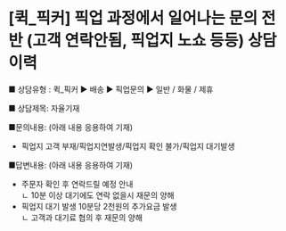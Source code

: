 # [퀵_픽커] 픽업 과정에서 일어나는 문의 전반 (고객 연락안됨, 픽업지 노쇼 등등) 상담이력

■ 상담유형 : 퀵\_픽커 ▶ 배송 ▶ 픽업문의 ▶ 일반 / 화물 / 제휴

■ 상담제목: 자율기재

■문의내용: (아래 내용 응용하여 기재)  
- 픽업지 고객 부재/픽업지연발생/픽업지 확인 불가/픽업지 대기발생

■답변내용: (아래 내용 응용하여 기재)  
- 주문자 확인 후 연락드릴 예정 안내  
ㄴ 10분 이상 대기에도 연락 없을시 재문의 양해  
- 픽업지 대기 발생 10분당 2천원의 추가요금 발생  
ㄴ 고객과 대기료 협의 후 재문의 양해
